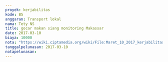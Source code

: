 ```yaml
---
proyek: kerjabilitas
kode: B5
anggaran: Transport lokal
nama: Tety NS
title: gocar makan siang monitoring Makassar
date: 2017-03-10
biaya: 10000
nota: "https://wiki.ciptamedia.org/wiki/File:Maret_10_2017_kerjabilitas_B5_gocar_monev_makassar_tety.jpg"
tanggalpelunasan: 2017-03-10
notapelunasan:
---
```

